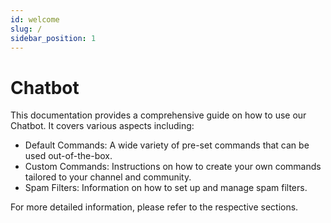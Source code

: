 ```yaml
---
id: welcome
slug: /
sidebar_position: 1
---
```

# Chatbot

This documentation provides a comprehensive guide on how to use our Chatbot. It covers various aspects including:
- Default Commands: A wide variety of pre-set commands that can be used out-of-the-box.
- Custom Commands: Instructions on how to create your own commands tailored to your channel and community.
- Spam Filters: Information on how to set up and manage spam filters.

For more detailed information, please refer to the respective sections.
